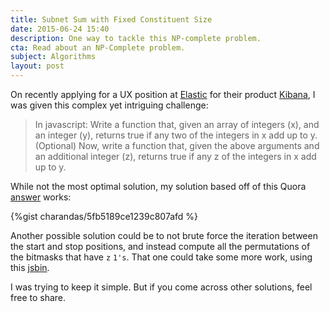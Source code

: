 ```yaml
---
title: Subnet Sum with Fixed Constituent Size
date: 2015-06-24 15:40
description: One way to tackle this NP-complete problem.
cta: Read about an NP-Complete problem.
subject: Algorithms
layout: post
---
```


On recently applying for a UX position at [Elastic](https://www.elastic.co/) for their product [Kibana](https://www.elastic.co/products/kibana), I was given this complex yet intriguing challenge: <!-- more -->

> In javascript: Write a function that, given an array of
> integers (x), and an integer (y), returns true if any two of
> the integers in x add up to y. (Optional) Now, write a
> function that, given the above arguments and an additional
> integer (z), returns true if any z of the integers in x add
> up to y.


While not the most optimal solution, my solution based
off of this Quora [answer](http://www.quora.com/I-need-to-write-an-algorithm-How-should-I-approach-the-following-problem/answer/Ivan-Krpelnik) works:

{%gist charandas/5fb5189ce1239c807afd %}

Another possible solution could be to not brute force the iteration between the start and stop positions, and instead compute all the permutations of the bitmasks that have `z` `1's`. That one could take some more work, using this [jsbin](http://jsbin.com/eXefawe/2/edit?html,js,output).

I was trying to keep it simple. But if you come across other solutions, feel free to share.